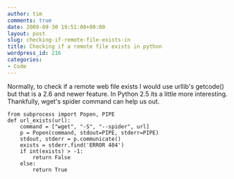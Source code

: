 ```yaml
---
author: tim
comments: true
date: 2009-09-30 19:51:00+00:00
layout: post
slug: checking-if-remote-file-exists-in
title: Checking if a remote file exists in python
wordpress_id: 216
categories:
- Code
---
```


Normally, to check if a remote web file exists I would use urllib's getcode() but that is a 2.6 and newer feature. In Python 2.5 its a little more interesting. Thankfully, wget's spider command can help us out.  

  

  


    
    from subprocess import Popen, PIPE
    def url_exists(url):
        command = ["wget", "-S", "--spider", url]
        p = Popen(command, stdout=PIPE, stderr=PIPE)
        stdout, stderr = p.communicate()
        exists = stderr.find('ERROR 404')
        if int(exists) > -1:
            return False
        else:
            return True
    
